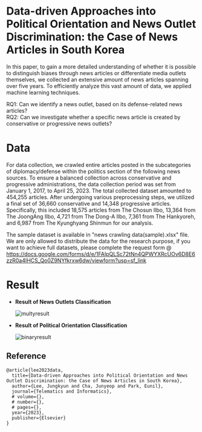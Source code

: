 # Data-driven Approaches into Political Orientation and News Outlet Discrimination: the Case of News Articles in South Korea


In this paper, to gain a more detailed understanding of whether it is possible to distinguish biases through news articles or differentiate media outlets themselves, we collected an extensive amount of news articles spanning over five years. To efficiently analyze this vast amount of data, we applied machine learning techniques.

RQ1: Can we identify a news outlet, based on its defense-related news articles?                       
RQ2: Can we investigate whether a specific news article is created by conservative or progressive news outlets?


# Data

For data collection, we crawled entire articles posted in the subcategories of diplomacy/defense within the politics section of the following news sources. To ensure a balanced collection across conservative and progressive administrations, the data collection period was set from January 1, 2017, to April 25, 2023. The total collected dataset amounted to 454,255 articles. After undergoing various preprocessing steps, we utilized a final set of 36,660 conservative and 14,348 progressive articles. Specifically, this included 18,575 articles from The Chosun Ilbo, 13,364 from The JoongAng Ilbo, 4,721 from The Dong-A Ilbo, 7,361 from The Hankyoreh, and 6,987 from The Kyunghyang Shinmun for our analysis.

The sample dataset is available in "news crawling data(sample).xlsx" file. We are only allowed to distribute the data for the research purpose, if you want to achieve full datasets, please complete the request form @ https://docs.google.com/forms/d/e/1FAIpQLSc72tNn4QPWYXRcUOv6D8E6zzR0a4IHCS_Qo0Z9NYfkrxw6dw/viewform?usp=sf_link

# Result
- **Result of News Outlets Classification** 
 
   ![multyresult](https://github.com/dxlabskku/PoliticalOrientationDiscrimination/assets/126649723/46673e87-5f28-4cf4-8aa6-d1566f69c3cc)

- **Result of Political Orientation Classification**
     
   ![binaryresult](https://github.com/dxlabskku/PoliticalOrientationDiscrimination/assets/126649723/1a9f60a2-0127-4a74-be9a-f754b7723d03)

## Reference
```
@article{lee2023data,
  title={Data-driven Approaches into Political Orientation and News Outlet Discrimination: the Case of News Articles in South Korea},
  author={Lee, Jungkyun and Cha, Junyeop and Park, Eunil},
  journal={Telematics and Informatics},
  # volume={},
  # number={},
  # pages={},
  year={2023},
  publisher={Elsevier}
}
```
